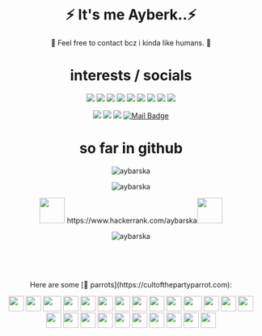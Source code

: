 <div align="center">
<h1> ⚡ It's me Ayberk..⚡</h1>
<p>💬 Feel free to contact bcz i kinda like humans. 👯<p>



# interests / socials 
    

[![](https://img.shields.io/badge/javascript-cD1?style=for-the-badge&logo=javascript)]()
[![](https://img.shields.io/badge/swift-cD1?style=for-the-badge&logo=swift)]()
[![](https://img.shields.io/badge/react-cD1?style=for-the-badge&logo=react)]()
[![](https://img.shields.io/badge/python-cD1?style=for-the-badge&logo=python)]()
[![](https://img.shields.io/badge/unity-cD1?style=for-the-badge&logo=unity)]()
[![](https://img.shields.io/badge/node.js-cD1?style=for-the-badge&logo=node.js)]()
[![](https://img.shields.io/badge/arduino-cD1?style=for-the-badge&logo=arduino)]()
[![](https://img.shields.io/badge/vue.js-cD1?style=for-the-badge&logo=vue.js)]()
[![](https://img.shields.io/badge/GitKraken-cD1?style=for-the-badge&logo=GitKraken)]()
    
[![](https://img.shields.io/badge/twitter-%231DA1F2.svg?&style=for-the-badge&logo=twitter&logoColor=white)](https://www.twitter.com/aybarska/)
[![](https://img.shields.io/badge/linkedin-%230077B5.svg?&style=for-the-badge&logo=linkedin&logoColor=white)](https://www.linkedin.com/in/ayberkmogol/)
[![](https://img.shields.io/badge/instagram-%23E4405F.svg?&style=for-the-badge&logo=instagram&logoColor=white)](https://instagram.com/aybarzschka)
[![Mail Badge](https://img.shields.io/badge/ayberk.m@yandex.com-c14438?style=for-the-badge&logo=YANDEX&logoColor=white&link=mailto:ayberk.m@yandex.com)](mailto:ayberk.m@yandex.com)





# so far in github
<p> <img src="https://media0.giphy.com/media/qELUinv5TOmyi4XRp4/giphy.gif" alt="aybarska" /> </p>
<p> <img src="https://github-readme-stats.vercel.app/api?username=aybarska&theme=react&show_icons=true" alt="aybarska" /> </p> 
<p><img src="https://media.giphy.com/media/WUlplcMpOCEmTGBtBW/giphy.gif" width="50">  https://www.hackerrank.com/aybarska<img src="https://media.giphy.com/media/WUlplcMpOCEmTGBtBW/giphy.gif" width="50"></p> 
 <p> <img src="https://komarev.com/ghpvc/?username=aybarska" alt="aybarska" /> </p>
   <br><br><br>
<p align="center">Here are some [🦜 parrots](https://cultofthepartyparrot.com): </p> 
<div>
    <img src="https://cultofthepartyparrot.com/parrots/hd/githubparrot.gif" width="30" height="30"/>
    <img src="https://cultofthepartyparrot.com/flags/hd/indiaparrot.gif" width="30" height="30"/>
    <img src="https://cultofthepartyparrot.com/parrots/asyncparrot.gif" width="36" height="30"/>
    <img src="https://cultofthepartyparrot.com/parrots/exceptionallyfastparrot.gif" width="30" height="30"/>
    <img src="https://cultofthepartyparrot.com/parrots/hd/60fpsparrot.gif" width="30" height="30"/>
    <img src="https://cultofthepartyparrot.com/parrots/hd/jumpingparrot.gif" width="30" height="30"/>
    <img src="https://cultofthepartyparrot.com/parrots/hd/opensourceparrot.gif" width="30" height="30"/>
    <img src="https://cultofthepartyparrot.com/parrots/hd/dealwithitnowparrot.gif" width="30" height="30"/>
    <img src="https://cultofthepartyparrot.com/parrots/hd/hypnoparrotlight.gif" width="30" height="30"/>
    <img src="https://cultofthepartyparrot.com/parrots/databaseparrot.gif" width="30" height="30"/>
    <img src="https://cultofthepartyparrot.com/parrots/fixparrot.gif" width="36" height="30"/>
    <img src="https://cultofthepartyparrot.com/parrots/hd/laptop_parrot.gif" width="30" height="30"/>
    <img src="https://cultofthepartyparrot.com/parrots/hd/spinningparrot.gif" width="30" height="30"/>
    <img src="https://cultofthepartyparrot.com/parrots/hd/levitationparrot.gif" width="30" height="30"/>
    <img src="https://cultofthepartyparrot.com/parrots/hd/meldparrot.gif" width="30" height="30"/>
    <img src="https://cultofthepartyparrot.com/parrots/slomoparrot.gif" width="30" height="30"/>
    <img src="https://cultofthepartyparrot.com/parrots/hd/moonwalkingparrot.gif" width="30" height="30"/>
    <img src="https://cultofthepartyparrot.com/parrots/hd/stableparrot.gif" width="30" height="30"/>
    <img src="https://cultofthepartyparrot.com/parrots/hd/scienceparrot.gif" width="30" height="30"/>
    <img src="https://cultofthepartyparrot.com/parrots/hd/pirateparrot.gif" width="30" height="30"/>
    <img src="https://cultofthepartyparrot.com/parrots/hd/footballparrot.gif" width="30" height="30"/>
    <img src="https://cultofthepartyparrot.com/parrots/hd/illuminatiparrot.gif" width="30" height="30"/>
    <img src="https://cultofthepartyparrot.com/parrots/hd/hypnoparrotdark.gif" width="30" height="30"/>
    <img src="https://cultofthepartyparrot.com/parrots/hd/mustacheparrot.gif" width="30" height="30"/>
</div>

</div>
    

